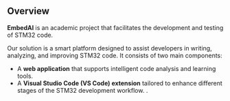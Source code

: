 ## Overview

**EmbedAI** is an academic project that facilitates the development and testing of STM32 code.

Our solution is a smart platform designed to assist developers in writing, analyzing, and improving STM32 code. It consists of two main components:

- A **web application** that supports intelligent code analysis and learning tools.
- A **Visual Studio Code (VS Code) extension** tailored to enhance different stages of the STM32 development workflow.
.
